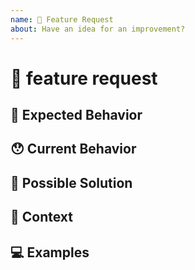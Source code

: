 ```yaml
---
name: 🙋 Feature Request
about: Have an idea for an improvement?
---
```


<!---
Thanks for filing an issue 😄 ! Before you submit, please read the following:

Search open/closed issues before submitting since someone might have asked the same thing before!
-->

# 🙋 feature request

<!--- Provide a general summary of the issue here -->

## 🤔 Expected Behavior

<!--- Tell us how the feature should work -->

## 😯 Current Behavior

<!--- Explain the difference from current behavior -->

## 💁 Possible Solution

<!--- Ideas how to implement this feature or a similar solution/workaround that already exists -->

## 🔦 Context

<!--- How has this issue affected you? What are you trying to accomplish? -->

<!--- Providing context helps us come up with a solution that is most useful in the real world -->

## 💻 Examples

<!-- Examples help us understand the requested feature better -->
